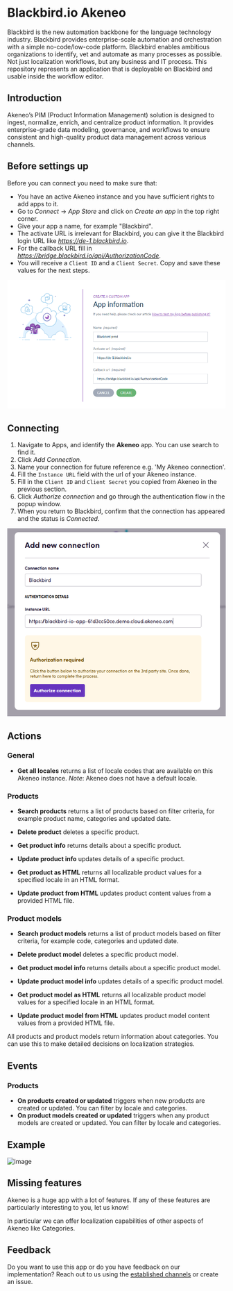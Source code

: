 # Blackbird.io Akeneo

Blackbird is the new automation backbone for the language technology industry. Blackbird provides enterprise-scale automation and orchestration with a simple no-code/low-code platform. Blackbird enables ambitious organizations to identify, vet and automate as many processes as possible. Not just localization workflows, but any business and IT process. This repository represents an application that is deployable on Blackbird and usable inside the workflow editor.

## Introduction

<!-- begin docs -->

Akeneo’s PIM (Product Information Management) solution is designed to ingest, normalize, enrich, and centralize product information. It provides enterprise-grade data modeling, governance, and workflows to ensure consistent and high-quality product data management across various channels.

## Before settings up

Before you can connect you need to make sure that:

- You have an active Akeneo instance and you have sufficient rights to add apps to it.
- Go to _Connect_ -> _App Store_ and click on _Create an app_ in the top right corner.
- Give your app a name, for example "Blackbird".
- The activate URL is irrelevant for Blackbird, you can give it the Blackbird login URL like _https://de-1.blackbird.io_.
- For the callback URL fill in _https://bridge.blackbird.io/api/AuthorizationCode_.
- You will receive a `Client ID` and a `Client Secret`. Copy and save these values for the next steps.

![1728308561748](image/README/1728308561748.png)

## Connecting

1.  Navigate to Apps, and identify the **Akeneo** app. You can use search to find it.
2.  Click _Add Connection_.
3.  Name your connection for future reference e.g. 'My Akeneo connection'.
4.  Fill the `Instance URL` field with the url of your Akeneo instance.
5.  Fill in the `Client ID` and `Client Secret` you copied from Akeneo in the previous section.
6.  Click _Authorize connection_ and go through the authentication flow in the popup window.
7.  When you return to Blackbird, confirm that the connection has appeared and the status is _Connected_.

![1727340303813](image/README/1727340303813.png)

## Actions

### General

- **Get all locales** returns a list of locale codes that are available on this Akeneo instance. *Note*: Akeneo does not have a default locale.

### Products

-   **Search products** returns a list of products based on filter criteria, for example product name, categories and updated date.
-   **Delete product** deletes a specific product.
-   **Get product info** returns details about a specific product.
-   **Update product info** updates details of a specific product.

-   **Get product as HTML** returns all localizable product values for a specified locale in an HTML format.
-   **Update product from HTML** updates product content values from a provided HTML file.

### Product models

-   **Search product models** returns a list of product models based on filter criteria, for example code, categories and updated date.
-   **Delete product model** deletes a specific product model.
-   **Get product model info** returns details about a specific product model.
-   **Update product model info** updates details of a specific product model.

-   **Get product model as HTML** returns all localizable product model values for a specified locale in an HTML format.
-   **Update product model from HTML** updates product model content values from a provided HTML file.

All products and product models return information about categories. You can use this to make detailed decisions on localization strategies.

## Events

### Products

-   **On products created or updated** triggers when new products are created or updated. You can filter by locale and categories.
-   **On product models created or updated** triggers when any product models are created or updated. You can filter by locale and categories.

## Example

![image](https://github.com/user-attachments/assets/9eb04458-1d84-4b6f-9450-97b59b60c729)

## Missing features

Akeneo is a huge app with a lot of features. If any of these features are particularly interesting to you, let us know!

In particular we can offer localization capabilities of other aspects of Akeneo like Categories.

## Feedback

Do you want to use this app or do you have feedback on our implementation? Reach out to us using the [established channels](https://www.blackbird.io/) or create an issue.

<!-- end docs -->
